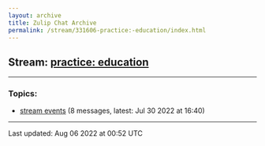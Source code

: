 ```yaml
---
layout: archive
title: Zulip Chat Archive
permalink: /stream/331606-practice:-education/index.html
---
```


## Stream: [practice: education](https://mattecapu.github.io/ct-zulip-archive/stream/331606-practice:-education/index.html)
---

### Topics:

* [stream events](topic/topic_stream.20events.html) (8 messages, latest: Jul 30 2022 at 16:40)

<hr><p>Last updated: Aug 06 2022 at 00:52 UTC</p>
